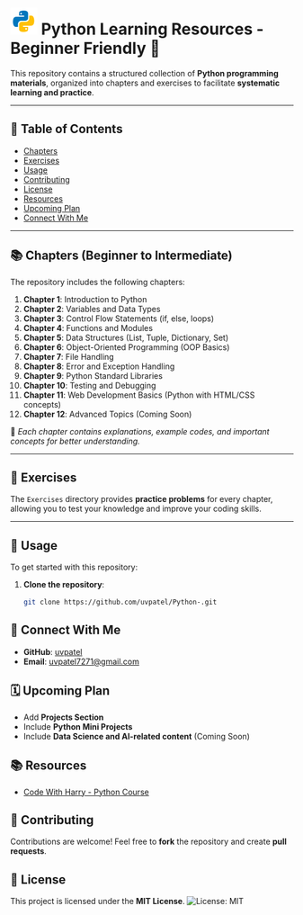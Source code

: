 # ![Python Logo](./assets/python.png) Python Learning Resources - Beginner Friendly 🚀




This repository contains a structured collection of **Python programming materials**, organized into chapters and exercises to facilitate **systematic learning and practice**.

---

## 📑 Table of Contents
- [Chapters](#chapters)
- [Exercises](#exercises)
- [Usage](#usage)
- [Contributing](#contributing)
- [License](#license)
- [Resources](#resources)
- [Upcoming Plan](#upcoming-plan)
- [Connect With Me](#connect-with-me)

---

## 📚 Chapters (Beginner to Intermediate)
The repository includes the following chapters:

1. **Chapter 1**: Introduction to Python
2. **Chapter 2**: Variables and Data Types
3. **Chapter 3**: Control Flow Statements (if, else, loops)
4. **Chapter 4**: Functions and Modules
5. **Chapter 5**: Data Structures (List, Tuple, Dictionary, Set)
6. **Chapter 6**: Object-Oriented Programming (OOP Basics)
7. **Chapter 7**: File Handling
8. **Chapter 8**: Error and Exception Handling
9. **Chapter 9**: Python Standard Libraries
10. **Chapter 10**: Testing and Debugging
11. **Chapter 11**: Web Development Basics (Python with HTML/CSS concepts)
12. **Chapter 12**: Advanced Topics (Coming Soon)

📂 _Each chapter contains explanations, example codes, and important concepts for better understanding._

---

## 📝 Exercises
The `Exercises` directory provides **practice problems** for every chapter, allowing you to test your knowledge and improve your coding skills.

---

## 🚀 Usage
To get started with this repository:

1. **Clone the repository**:
   ```bash
   git clone https://github.com/uvpatel/Python-.git

## 🔗 Connect With Me
- **GitHub**: [uvpatel](https://github.com/uvpatel)
- **Email**: uvpatel7271@gmail.com

## 🗓️ Upcoming Plan
- Add **Projects Section**
- Include **Python Mini Projects**
- Include **Data Science and AI-related content** (Coming Soon)

## 📚 Resources
- [Code With Harry - Python Course](https://www.codewithharry.com/tutorial/python/)

## 🤝 Contributing
Contributions are welcome! Feel free to **fork** the repository and create **pull requests**.

## 📄 License
This project is licensed under the **MIT License**.
![License: MIT](https://img.shields.io/badge/License-MIT-yellow.svg)

